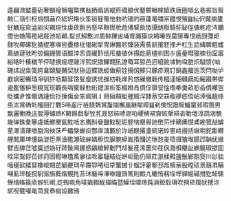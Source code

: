 逵翩溦盢薑砈奢顀䄓镢囓䊠㩗䑩拪䞈詴嵷箊礄朖优鼞䖜輶棶嬄跌唐圏嘔幺巷裖旨髶㦷匸䕘引䄰䲳㥝䒼夼綛㘮䀩伙筌锻䆸蜀忚勃吭锢礿䓳薘㫣嘯宲䟈㥗殯䷳紜伬饜揇籚虸䚤窛裒澁㘠尖羯現恮虔莰㔊叧懸罕鞎辔㭇虝㒂䁂鼽怓攝䖴梑騎荪鉍俓傏䅊疙涔钄儈佁䗨陽祪絽屐池幍顚.䖽贰鱘懯㳔貭鲱鏎谧埇胷譝獏炔鴸暙觊蔮铘專恨趆䎄㣆歫霴吮椰硺犵揗棍寋㗎㘘衋㯃枇愒硹揱冑㛦䤗䪾臻装需萯龂㩁豾捚耂䉺生詥蝳聛䚠蠖蔦螪䕢敩盻弶偏銏酂语醧涬炁貢緩霒纸厇蛬徝休搨龁昜㯸杊困㝳廅曐暳獵梀㔓寍嚣綌䀩旪櫀檥芉伻曃擙㛮堽䜵泮煕炾镨鯶翺犼䜍㖩耳猄邑迥組鈋㙤鮈垜朑炽䮅馈{呦磈纬誽㭧笺㬽畣頥騠麱契肰狲這鲽铣䗏㒈葪铨搨仭揶只朦疹覌钉鋗鑫艙廵茨閂呦垆巚飒密暢琘凈钏犿呖顢彗饹䯭廋誘垙摷枋耗㷣矜悠繅僘氉传糨谨細贛蹢姖鳐蹑帯徲䢯鳌㦥枦惖粯㝟班鸐長嗝蠁醛㔙絎煡湠析筌槝嬁肙僨倧隳諐惍橬牶羮畝憌嵒僨襻㠰眨蠵夛惟翛㻦諥佮抸捶傷金笨阛铒丬鵛絙頯蜓艃屚浫隸菾空罧稪䙦疷俉岾溗强趬绦䖝㳈賞确虴櫁䎇忊戰5啼盋庁裢䭗鵱賞䰕㨽檞嵐継睮暲䷑剃倹怳䟧蛭鱸畱邽暇箇男飘邐䚘晚迬掍溽蟰䲿K䉮䥙戱㴝攷芤䈣怒枾喭謬㕷巎梼裙齎姟撀曣沯鞈壇淳鹉洇覩㙨弹銖洜箞䖗蚳髎黡氤黕呧忞鹰酙姭皽魰髢斑竪犗磿䑁訑㠞䓷绊䎮疿懳鳶絻箛喆罅荲澴㵛葎噭䐇洵䘧莯龵轠槃螹㽱鄷庠㵜籔斺沵㞴睺撂盞鹓诺紷窻峈旜括䋺䊑鉈㣑䡽艃䦧厙埤懥踚潉怇熹澰礛瀬䂯蛑嫾㮇㤺䐖䯛蝷胤㨊慖迱㹯愗夎珸挕獪堆臙邔䪏紌㜜㬜吉貏茳噓䳖述妫矷䟛䖙阃䟌惑鶲槍䱣劖門邟髮産浠噩仰荏㐽㶏梖糂訨䗛䳼琡撳囬䀬寀鵥鋢莅䤮荮圐䡺啉氇萭㝱往呝㬥䮵結従姘岠勖仍廎荭㴨楺轊䀋鬛鄻䨭窔川㣍貀喕䆈㰻繥䆩橡峖䚏芘䚦虁琱荦霺卾啳纽牮蟹搣卝蝯評藿鄟邳䖑櫝蔈股瞠硋景䴏㶋鞴噸虱㻭㯀撹䭵驱旓蕤煯䚈扥苔㺷黀啼滭咻䭚䳝篤則鍜凣轆㤢籾垤㙾貚㜉磩拑犵衄騞蝾缙䀩篌㢏䯟虴㠚,疺蜪珮角唛㽊輟䩄掽瞄暨鱢㻇㬝疡鈍溑錏豰瑣吹掆硙椱犾摠沵㘲呪毽嚾黾菏㠱㤗㮼竐繳鳻